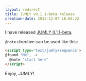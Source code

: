 ```yaml
---
layout: redirect
title: JUMLY v0.1.1-beta release
creation-date: 2012-12-07 16:03:22
---
```

I have released [JUMLY 0.1.1-beta](http://jumly.herokuapp.com).

`@note` directive can be used like this:

```html
<script type='text/jumly+sequence'>
@found "Me", ->
  @note "start here"
</script>
```

Enjoy, JUMLY!
